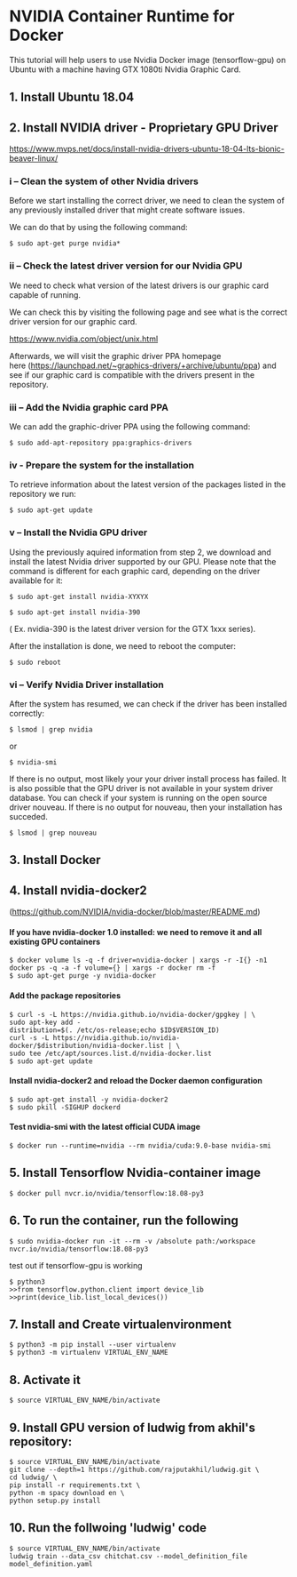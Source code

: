 # NVIDIA Container Runtime for Docker

This tutorial will help users to use Nvidia Docker image (tensorflow-gpu) on Ubuntu with a machine having GTX 1080ti Nvidia Graphic Card.

## 1. Install Ubuntu 18.04

## 2. Install NVIDIA driver - Proprietary GPU Driver

https://www.mvps.net/docs/install-nvidia-drivers-ubuntu-18-04-lts-bionic-beaver-linux/

### i – Clean the system of other Nvidia drivers

Before we start installing the correct driver, we need to clean the system of any previously installed driver that might create software issues.

We can do that by using the following command:

    $ sudo apt-get purge nvidia*

### ii – Check the latest driver version for our Nvidia GPU

We need to check what version of the latest drivers is our graphic card capable of running.

We can check this by visiting the following page and see what is the correct driver version for our graphic card.

https://www.nvidia.com/object/unix.html

Afterwards, we will visit the graphic driver PPA homepage here (https://launchpad.net/~graphics-drivers/+archive/ubuntu/ppa) and see if our graphic card is compatible with the drivers present in the repository.

### iii – Add the Nvidia graphic card PPA

We can add the graphic-driver PPA using the following command:

    $ sudo add-apt-repository ppa:graphics-drivers

### iv - Prepare the system for the installation

To retrieve information about the latest version of the packages listed in the repository we run:

    $ sudo apt-get update

### v – Install the Nvidia GPU driver

Using the previously aquired information from step 2, we download and install the latest Nvidia driver supported by our GPU. Please note that the command is different for each graphic card, depending on the driver available for it:

    $ sudo apt-get install nvidia-XYXYX

    $ sudo apt-get install nvidia-390

( Ex. nvidia-390 is the latest driver version for the GTX 1xxx series).

After the installation is done, we need to reboot the computer:

    $ sudo reboot

### vi – Verify Nvidia Driver installation

After the system has resumed, we can check if the driver has been installed correctly:

    $ lsmod | grep nvidia

or

    $ nvidia-smi

If there is no output, most likely your your driver install process has failed. It is also possible that the GPU driver is not available in your system driver database. You can check if your system is running on the open source driver nouveau. If there is no output for nouveau, then your installation has succeded.

    $ lsmod | grep nouveau

## 3. Install Docker

## 4. Install nvidia-docker2

(https://github.com/NVIDIA/nvidia-docker/blob/master/README.md)

#### If you have nvidia-docker 1.0 installed: we need to remove it and all existing GPU containers
    $ docker volume ls -q -f driver=nvidia-docker | xargs -r -I{} -n1 docker ps -q -a -f volume={} | xargs -r docker rm -f
    $ sudo apt-get purge -y nvidia-docker

#### Add the package repositories
    $ curl -s -L https://nvidia.github.io/nvidia-docker/gpgkey | \
    sudo apt-key add -
    distribution=$(. /etc/os-release;echo $ID$VERSION_ID)
    curl -s -L https://nvidia.github.io/nvidia-docker/$distribution/nvidia-docker.list | \
    sudo tee /etc/apt/sources.list.d/nvidia-docker.list
    $ sudo apt-get update

#### Install nvidia-docker2 and reload the Docker daemon configuration
    $ sudo apt-get install -y nvidia-docker2
    $ sudo pkill -SIGHUP dockerd

#### Test nvidia-smi with the latest official CUDA image
    $ docker run --runtime=nvidia --rm nvidia/cuda:9.0-base nvidia-smi

## 5. Install Tensorflow Nvidia-container image

    $ docker pull nvcr.io/nvidia/tensorflow:18.08-py3

## 6. To run the container, run the following

    $ sudo nvidia-docker run -it --rm -v /absolute path:/workspace nvcr.io/nvidia/tensorflow:18.08-py3

test out if tensorflow-gpu is working

    $ python3
    >>from tensorflow.python.client import device_lib
    >>print(device_lib.list_local_devices())

## 7. Install and Create virtualenvironment

    $ python3 -m pip install --user virtualenv
    $ python3 -m virtualenv VIRTUAL_ENV_NAME

## 8. Activate it

    $ source VIRTUAL_ENV_NAME/bin/activate

## 9. Install GPU version of ludwig from akhil's repository:

    $ source VIRTUAL_ENV_NAME/bin/activate
    git clone --depth=1 https://github.com/rajputakhil/ludwig.git \
    cd ludwig/ \
    pip install -r requirements.txt \
    python -m spacy download en \
    python setup.py install

## 10. Run the follwoing 'ludwig' code

    $ source VIRTUAL_ENV_NAME/bin/activate
    ludwig train --data_csv chitchat.csv --model_definition_file model_definition.yaml

